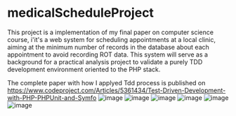 # medicalScheduleProject
This project is a implementation of my final paper on computer science course, i'it's a web system for scheduling appointments at a local clinic, aiming at the minimum number of records in the database about each appointment to avoid recording ROT data. This system will serve as a background for a practical analysis project to validate a purely TDD development environment oriented to the PHP stack.

The complete paper with how I applyed Tdd process is published on https://www.codeproject.com/Articles/5361434/Test-Driven-Development-with-PHP-PHPUnit-and-Symfo
![image](https://github.com/williamCardenas/medicalScheduleProject/assets/2506665/bef93098-e894-468b-97c4-d91893936cd5)
![image](https://github.com/williamCardenas/medicalScheduleProject/assets/2506665/77b0e99c-6d2b-4338-8c25-8fc984cf32fb)
![image](https://github.com/williamCardenas/medicalScheduleProject/assets/2506665/0f54f826-b745-49b8-817e-2e810c821b19)
![image](https://github.com/williamCardenas/medicalScheduleProject/assets/2506665/d65111d5-2699-4a3d-b56b-eca18e375e6b)
![image](https://github.com/williamCardenas/medicalScheduleProject/assets/2506665/79417236-1f8d-43c3-a23a-4801bfb74c26)
![image](https://github.com/williamCardenas/medicalScheduleProject/assets/2506665/d4bd2b5a-b7cd-4412-a29f-23f1f46b963e)
